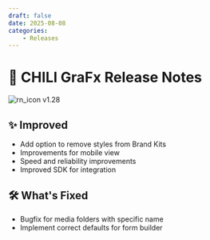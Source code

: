 ```yaml
---
draft: false
date: 2025-08-08
categories: 
    - Releases
---
```


# 🎉 CHILI GraFx Release Notes

![rn_icon](/assets/icon-CHILI-GraFx.svg) <span class="version-label">v1.28</span>

## ✨ Improved

- Add option to remove styles from Brand Kits
- Improvements for mobile view
- Speed and reliability improvements
- Improved SDK for integration

## 🛠️ What's Fixed

- Bugfix for media folders with specific name
- Implement correct defaults for form builder